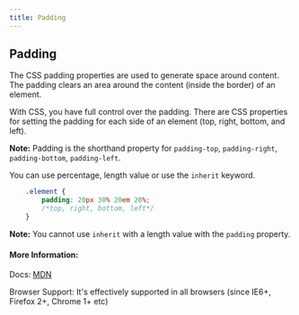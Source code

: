 ```yaml
---
title: Padding
---
```

## Padding

The CSS padding properties are used to generate space around content. The padding clears an area around the content (inside the border) of an element.

With CSS, you have full control over the padding. There are CSS properties for setting the padding for each side of an element (top, right, bottom, and left).

**Note:** Padding is the shorthand property for ```padding-top```, ```padding-right```, ```padding-bottom```, ```padding-left```.

You can use percentage, length value or use the ```inherit``` keyword. 

```css
    .element {
        padding: 20px 30% 20em 20%;
        /*top, right, bottom, left*/
    }
```

**Note:** You cannot use ```inherit``` with a length value with the ```padding``` property. 

#### More Information:

Docs: [MDN](https://developer.mozilla.org/en-US/docs/Web/CSS/padding)

Browser Support: It's effectively supported in all browsers (since IE6+, Firefox 2+, Chrome 1+ etc)
